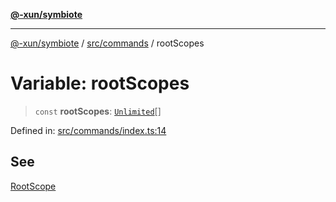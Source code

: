 [**@-xun/symbiote**](../../../README.md)

***

[@-xun/symbiote](../../../README.md) / [src/commands](../README.md) / rootScopes

# Variable: rootScopes

> `const` **rootScopes**: [`Unlimited`](../../configure/enumerations/UnlimitedGlobalScope.md#unlimited)[]

Defined in: [src/commands/index.ts:14](https://github.com/Xunnamius/symbiote/blob/fda4254d9bfeb125461ee3377ddb123772e5d050/src/commands/index.ts#L14)

## See

[RootScope](../../configure/enumerations/UnlimitedGlobalScope.md)
